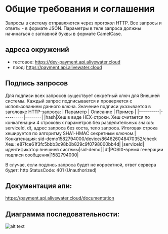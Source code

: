 # Общие требования и соглашения

Запросы в систему отправляются через протокол HTTP.
Все запросы и ответы - в формате JSON. Параметры в теле запроса должны начинаться с заглавной буквы в формате CamelCase.

## адреса окружений

- тестовое: https://dev-payment.api.alivewater.cloud
- прод: https://payment.api.alivewater.cloud

## Подпись запросов

Для подписи всех запросов существует секретный ключ для Внешней системы. Каждый запрос подписывается и проверяется с использованием данного ключа. Значение подписи указывается в заголовке HTTP-запроса:
| Параметр | Описание | Пример |
|----------|----------|--------|
|hash|Хеш в виде HEX-строки. Хеш считается по конкатенации 4 строковых параметров без разделительных знаков: serviceId, dt, адрес запроса без хоста, тело запроса. Итоговая строка хешируется по алгоритму SHA1-HMAC секретным ключом.|Конкатенация: sid-demo1582794000/device/864626048470352/check Хеш: e87fce61f3fc5bbb3c98b0b829c9f0798000bb4d|
|serviceId|идентификатор внешней системы|sid-demo|
|dt|POSIX-время генерации подписи сообщения|1582794000|

В случае, если подпись запроса будет не корректной, ответ сервера будет: http StatusCode: 401 (Unauthorized)

## Документация апи:

https://payment.api.alivewater.cloud/documentation

## Диаграмма последовательности:

![alt text](https://www.websequencediagrams.com/files/render?link=boQNpEujaG8TCiMiOI2F1x14C5FtSHSIukza3RSrqqPN4qFCrGVjJ02pSMSLvNI8 "Title")